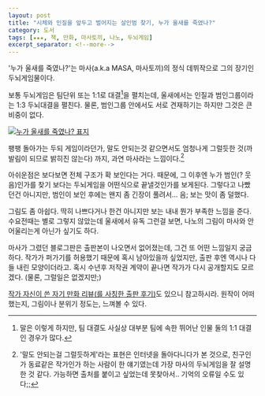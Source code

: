 ```yaml
---
layout: post
title: "시체와 인질을 앞두고 벌어지는 살인범 찾기, 누가 울새를 죽였나?"
category: 도서
tags: [★★★, 책, 만화, 마사토끼, 나노, 두뇌게임]
excerpt_separator: <!--more-->
---
```


'누가 울새를 죽였나?'는 마사(a.k.a MASA, 마사토끼)의 정식 데뷔작으로 그의 장기인 두뇌게임물이다.
<!--more-->
보통 두뇌게임은 팀단위 또는 1:1로 대결[^1]을 펼치는데, 울새에서는 인질과 범인그룹이라는 1:3 두뇌대결을 펼친다.
물론, 범인그룹 안에서도 서로 견재하기는 하지만 그것은 큰 비중이 없다.

[^1]: 말은 이렇게 하지만, 팀 대결도 사실상 대부분 팀에 속한 뛰어난 인물 둘의 1:1 대결인 경우가 많다.

[![누가 울새를 죽였나? 표지](https://lh5.googleusercontent.com/-8F6vyoU06AU/VSy27FV4sLI/AAAAAAAAPQE/sCJ3sW8seXc/w270/robin_masaruchi.jpg "한국 두뇌게임물을 대표하는 마사의 정식 데뷔작이다.")](http://www.aladin.co.kr/shop/wproduct.aspx?ISBN=8925830647&ttbkey=ttbreznoa0249001&COPYPaper=1)

팽팽 돌아가는 두되 게임이라던가, 말도 안되는것 같으면서도 엄청나게 그럴듯한 것(까발림이 되므로 밝히진 않는다) 까지, 과연 마사라는 느낌이다.[^2]

[^2]: '말도 안되는걸 그럴듯하게'라는 표현은 인터넷을 돌아다니다가 본 것으로, 친구인가 동료같은 작가인가 하는 사람이 한 얘기였는데 가장 마사의 두뇌게임을 잘 설명한 것 같다. 가능하면 출처를 붙이고 싶었는데 못찾아서.. 기억의 오류일 수도 있다;;

아쉬운점은 보다보면 전체 구조가 확 보인다는 거다.
때문에, 그 이후엔 누가 범인(? 웃음)인가를 찾기 보다는 두뇌게임을 어떤식으로 끝낼것인가를 보게된다.
그렇다고 나빴던건 아니지만, 범인이 보인 후에는 왠지 좀 긴장이 풀려서... 음; 보는 맛이 좀 덜했다.

그림도 좀 아쉽다.
딱히 나쁘다거나 한건 아니지만 보는 내내 뭔가 부족한 느낌을 준다.
수요전때는 별로 그렇지 않았는데 울새에서 유독 그런걸 보면, 나노의 그림이 마사와 안어울리는게 아닌가 싶기도 하다.

마사가 그렸던 블로그판은 출판본이 나오면서 없어졌는데, 그건 또 어떤 느낌일지 궁금하다.
작가가 퍼가기를 허용했기 때문에 혹시 남아있을까 싶었지만, 출판 후엔 역시나 다들 내린 모양이더라고.
혹시 수년후 저작권 계약이 끝나면 작가가 다시 공개할지도 모르겠다.
(물론, 그럴일은 없겠지만;)

[작가 자신이 쓴 자기 만화 리뷰(를 사칭한 출판 후기)](http://kameoka.tistory.com/42)도 있으니 참고하시라.
원작이 어떠했는지, 그림이나 분위기 정도는, 느껴볼 수 있다.
